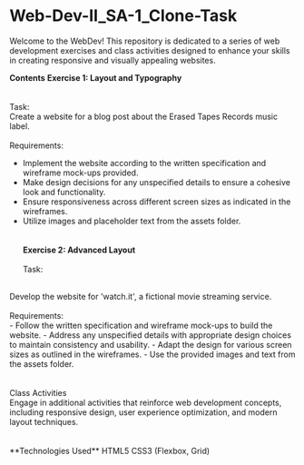 # Web-Dev-II_SA-1_Clone-Task
Welcome to the WebDev! This repository is dedicated to a series of web development exercises and class activities designed to enhance your skills in creating responsive and visually appealing websites.

**Contents**
**Exercise 1: Layout and Typography**
<br><br><br>
Task:
<br>
Create a website for a blog post about the Erased Tapes Records music label.
<br><br>
Requirements:
<br>
- Implement the website according to the written specification and wireframe mock-ups provided.
- Make design decisions for any unspecified details to ensure a cohesive look and functionality.
- Ensure responsiveness across different screen sizes as indicated in the wireframes.
- Utilize images and placeholder text from the assets folder.
<br><br><br>
**Exercise 2: Advanced Layout**
<br><br>
Task:
<br>
Develop the website for 'watch.it', a fictional movie streaming service.
<br><br>
Requirements:
<br>
- Follow the written specification and wireframe mock-ups to build the website.
- Address any unspecified details with appropriate design choices to maintain consistency and usability.
- Adapt the design for various screen sizes as outlined in the wireframes.
- Use the provided images and text from the assets folder.
<br><br><br>
Class Activities
<br>
Engage in additional activities that reinforce web development concepts, including responsive design, user experience optimization, and modern layout techniques.
<br><br><br>
**Technologies Used**
HTML5
CSS3 (Flexbox, Grid)
